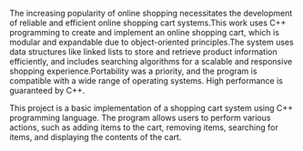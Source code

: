 The increasing popularity of online shopping necessitates the development of
reliable and efficient online shopping cart systems.This work uses C++ programming to create and implement an online shopping
cart, which is modular and expandable due to object-oriented principles.The system uses data structures like linked lists to store and retrieve product
information efficiently, and includes searching algorithms for a scalable and
responsive shopping experience.Portability was a priority, and the program is compatible with a wide range of
operating systems. High performance is guaranteed by C++.

This project is a basic implementation of a shopping cart system using C++ programming language. The
program allows users to perform various actions, such as adding items to the cart,
removing items, searching for items, and displaying the contents of the cart.
